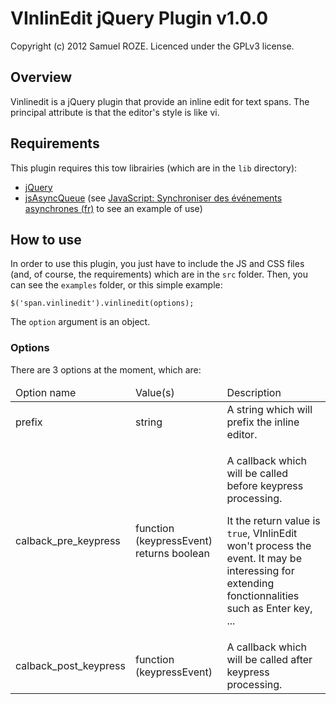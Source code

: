 VInlinEdit jQuery Plugin v1.0.0
===============================
Copyright (c) 2012 Samuel ROZE. Licenced under the GPLv3 license.

Overview
--------
Vinlinedit is a jQuery plugin that provide an inline edit for text spans. The
principal attribute is that the editor's style is like vi.

Requirements
------------
This plugin requires this tow librairies (which are in the `lib` directory):

- [jQuery](http://www.jquery.com)
- [jsAsyncQueue](https://github.com/hagino3000/jsAsyncQueue/) (see [JavaScript: Synchroniser des événements asynchrones (fr)](http://www.d-sites.com/2012/03/20/javascript-synchroniser-des-evenements-asynchrones/) to see an example of use)

How to use
----------
In order to use this plugin, you just have to include the JS and CSS files (and, of course, the requirements) which are in the `src` folder.
Then, you can see the `examples` folder, or this simple example:

	$('span.vinlinedit').vinlinedit(options);
	
The `option` argument is an object.

### Options
There are 3 options at the moment, which are:

<table>
	<thead>
		<tr>
			<td>Option name</td>
			<td>Value(s)</td>
			<td>Description</td>
		</tr>
	</thead>
	<tbody>
		<tr>
			<td>prefix</td>
			<td>string</td>
			<td>A string which will prefix the inline editor.</td>
		</tr>
		<tr>
			<td>calback_pre_keypress</td>
			<td>function (keypressEvent) returns boolean</td>
			<td>
				<p>A callback which will be called before keypress processing.</p>
				<p>It the return value is <code>true</code>, VInlinEdit won't process the event. It may be interessing for extending fonctionnalities such as Enter key, ...</p>
			</td>
		</tr>
		<tr>
			<td>calback_post_keypress</td>
			<td>function (keypressEvent)</td>
			<td>A callback which will be called after keypress processing.</td>
		</tr>
	</tbody>
</table>

